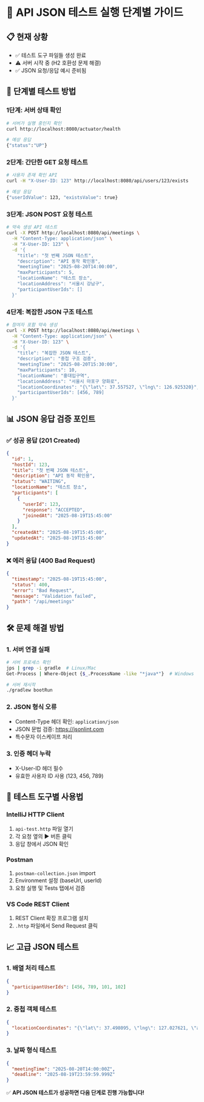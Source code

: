 # 🚀 API JSON 테스트 실행 단계별 가이드

## 📋 현재 상황
- ✅ 테스트 도구 파일들 생성 완료
- ⚠️ 서버 시작 중 (H2 호환성 문제 해결)
- ✅ JSON 요청/응답 예시 준비됨

## 🎯 단계별 테스트 방법

### 1단계: 서버 상태 확인
```bash
# 서버가 실행 중인지 확인
curl http://localhost:8080/actuator/health

# 예상 응답
{"status":"UP"}
```

### 2단계: 간단한 GET 요청 테스트
```bash
# 사용자 존재 확인 API
curl -H "X-User-ID: 123" http://localhost:8080/api/users/123/exists

# 예상 응답
{"userIdValue": 123, "existsValue": true}
```

### 3단계: JSON POST 요청 테스트
```bash
# 약속 생성 API 테스트
curl -X POST http://localhost:8080/api/meetings \
  -H "Content-Type: application/json" \
  -H "X-User-ID: 123" \
  -d '{
    "title": "첫 번째 JSON 테스트",
    "description": "API 동작 확인용",
    "meetingTime": "2025-08-20T14:00:00",
    "maxParticipants": 5,
    "locationName": "테스트 장소",
    "locationAddress": "서울시 강남구",
    "participantUserIds": []
  }'
```

### 4단계: 복잡한 JSON 구조 테스트
```bash
# 참여자 포함 약속 생성
curl -X POST http://localhost:8080/api/meetings \
  -H "Content-Type: application/json" \
  -H "X-User-ID: 123" \
  -d '{
    "title": "복잡한 JSON 테스트",
    "description": "중첩 구조 검증",
    "meetingTime": "2025-08-20T15:30:00",
    "maxParticipants": 10,
    "locationName": "홍대입구역",
    "locationAddress": "서울시 마포구 양화로",
    "locationCoordinates": "{\"lat\": 37.557527, \"lng\": 126.925320}",
    "participantUserIds": [456, 789]
  }'
```

## 📊 JSON 응답 검증 포인트

### ✅ 성공 응답 (201 Created)
```json
{
  "id": 1,
  "hostId": 123,
  "title": "첫 번째 JSON 테스트",
  "description": "API 동작 확인용",
  "status": "WAITING",
  "locationName": "테스트 장소",
  "participants": [
    {
      "userId": 123,
      "response": "ACCEPTED",
      "joinedAt": "2025-08-19T15:45:00"
    }
  ],
  "createdAt": "2025-08-19T15:45:00",
  "updatedAt": "2025-08-19T15:45:00"
}
```

### ❌ 에러 응답 (400 Bad Request)
```json
{
  "timestamp": "2025-08-19T15:45:00",
  "status": 400,
  "error": "Bad Request",
  "message": "Validation failed",
  "path": "/api/meetings"
}
```

## 🛠️ 문제 해결 방법

### 1. 서버 연결 실패
```bash
# 서버 프로세스 확인
jps | grep -i gradle  # Linux/Mac
Get-Process | Where-Object {$_.ProcessName -like "*java*"}  # Windows

# 서버 재시작
./gradlew bootRun
```

### 2. JSON 형식 오류
- Content-Type 헤더 확인: `application/json`
- JSON 문법 검증: https://jsonlint.com
- 특수문자 이스케이프 처리

### 3. 인증 헤더 누락
- X-User-ID 헤더 필수
- 유효한 사용자 ID 사용 (123, 456, 789)

## 🎯 테스트 도구별 사용법

### IntelliJ HTTP Client
1. `api-test.http` 파일 열기
2. 각 요청 옆의 ▶️ 버튼 클릭
3. 응답 창에서 JSON 확인

### Postman
1. `postman-collection.json` import
2. Environment 설정 (baseUrl, userId)
3. 요청 실행 및 Tests 탭에서 검증

### VS Code REST Client
1. REST Client 확장 프로그램 설치
2. `.http` 파일에서 Send Request 클릭

## 📈 고급 JSON 테스트

### 1. 배열 처리 테스트
```json
{
  "participantUserIds": [456, 789, 101, 102]
}
```

### 2. 중첩 객체 테스트
```json
{
  "locationCoordinates": "{\"lat\": 37.498095, \"lng\": 127.027621, \"address\": {\"city\": \"서울\", \"district\": \"강남구\"}}"
}
```

### 3. 날짜 형식 테스트
```json
{
  "meetingTime": "2025-08-20T14:00:00Z",
  "deadline": "2025-08-19T23:59:59.999Z"
}
```

✅ **API JSON 테스트가 성공하면 다음 단계로 진행 가능합니다!**

























